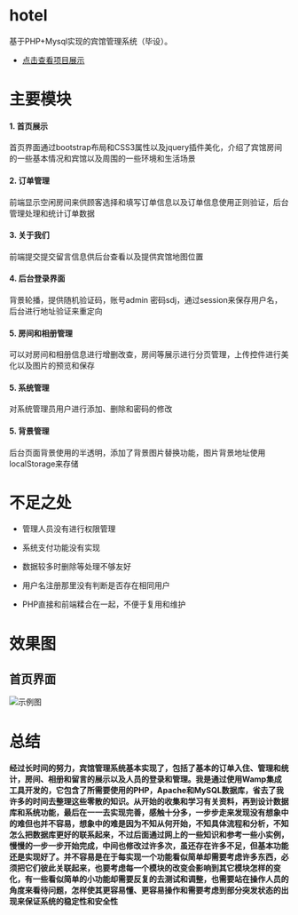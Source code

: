 # hotel
基于PHP+Mysql实现的宾馆管理系统（毕设）。
* [点击查看项目展示](http://hb527.w12.tuomou.net.cn/)

# 主要模块

#### 1. 首页展示

首页界面通过bootstrap布局和CSS3属性以及jquery插件美化，介绍了宾馆房间的一些基本情况和宾馆以及周围的一些环境和生活场景

#### 2. 订单管理

前端显示空闲房间来供顾客选择和填写订单信息以及订单信息使用正则验证，后台管理处理和统计订单数据

#### 3. 关于我们

前端提交提交留言信息供后台查看以及提供宾馆地图位置

#### 4. 后台登录界面

背景轮播，提供随机验证码，账号admin 密码sdj，通过session来保存用户名，后台进行地址验证来重定向

#### 5. 房间和相册管理

可以对房间和相册信息进行增删改查，房间等展示进行分页管理，上传控件进行美化以及图片的预览和保存

#### 5. 系统管理

对系统管理员用户进行添加、删除和密码的修改

#### 5. 背景管理

后台页面背景使用的半透明，添加了背景图片替换功能，图片背景地址使用localStorage来存储

# 不足之处

* 管理人员没有进行权限管理

* 系统支付功能没有实现

* 数据较多时删除等处理不够友好

* 用户名注册那里没有判断是否存在相同用户

* PHP直接和前端糅合在一起，不便于复用和维护


# 效果图


## 首页界面

![示例图](view/首页.png)


#  总结
####    经过长时间的努力，宾馆管理系统基本实现了，包括了基本的订单入住、管理和统计，房间、相册和留言的展示以及人员的登录和管理。我是通过使用Wamp集成工具开发的，它包含了所需要使用的PHP，Apache和MySQL数据库，省去了我许多的时间去整理这些零散的知识。从开始的收集和学习有关资料，再到设计数据库和系统功能，最后在一一去实现完善，感触十分多，一步步走来发现没有想象中的难但也并不容易，想象中的难是因为不知从何开始，不知具体流程和分析，不知怎么把数据库更好的联系起来，不过后面通过网上的一些知识和参考一些小实例，慢慢的一步一步开始完成，中间也修改过许多次，虽还存在许多不足，但基本功能还是实现好了。并不容易是在于每实现一个功能看似简单却需要考虑许多东西，必须把它们彼此关联起来，也要考虑每一个模块的改变会影响到其它模块怎样的变化，有一些看似简单的小功能却需要反复的去测试和调整，也需要站在操作人员的角度来看待问题，怎样使其更容易懂、更容易操作和需要考虑到部分突发状态的出现来保证系统的稳定性和安全性
